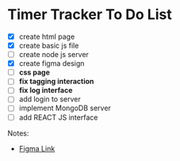# Timer Tracker To Do List
- [x] create html page
- [x] create basic js file
- [ ] create node js server
- [x] create figma design
- [ ] **css page**
- [ ] **fix tagging interaction**
- [ ] **fix log interface**
- [ ] add login to server
- [ ] implement MongoDB server
- [ ] add REACT JS interface

Notes:
- [Figma Link](https://www.figma.com/file/RQBupNupzLTfbeLOujD6nq/Untitled?node-id=0%3A1)

